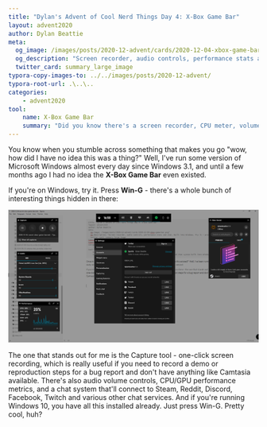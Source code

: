 ```yaml
---
title: "Dylan's Advent of Cool Nerd Things Day 4: X-Box Game Bar"
layout: advent2020
author: Dylan Beattie
meta:
  og_image: /images/posts/2020-12-advent/cards/2020-12-04-xbox-game-bar.png
  og_description: "Screen recorder, audio controls, performance stats and chat. Built into Windows. Try it - press Win+G."
  twitter_card: summary_large_image
typora-copy-images-to: ../../images/posts/2020-12-advent/
typora-root-url: .\..\..
categories:
    - advent2020
tool:
    name: X-Box Game Bar
    summary: "Did you know there's a screen recorder, CPU meter, volume control and chat system built into Windows?"
---
```


You know when you stumble across something that makes you go "wow, how did I have no idea this was a thing?" Well, I've run some version of Microsoft Windows almost every day since Windows 3.1, and until a few months ago I had no idea the **X-Box Game Bar** even existed.

If you're on Windows, try it. Press **Win-G** - there's a whole bunch of interesting things hidden in there:

![image-20201130165138264](/images/posts/2020-12-advent/image-20201130165138264.png)

The one that stands out for me is the Capture tool - one-click screen recording, which is really useful if you need to record a demo or reproduction steps for a bug report and don't have anything like Camtasia available. There's also audio volume controls, CPU/GPU performance metrics, and a chat system that'll connect to Steam, Reddit, Discord, Facebook, Twitch and various other chat services. And if you're running Windows 10, you have all this installed already. Just press Win-G. Pretty cool, huh?